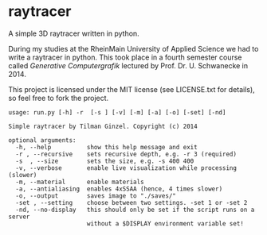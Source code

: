 # raytracer
A simple 3D raytracer written in python.

During my studies at the RheinMain University of Applied Science we had to write a raytracer in python.
This took place in a fourth semester course called *Generative Computergrafik* lectured by Prof. Dr. U. Schwanecke in 2014.

This project is licensed under the MIT license (see LICENSE.txt for details), so feel free to fork the project.

```
usage: run.py [-h] -r  [-s ] [-v] [-m] [-a] [-o] [-set] [-nd]

Simple raytracer by Tilman Ginzel. Copyright (c) 2014

optional arguments:
  -h, --help          show this help message and exit
  -r , --recursive    sets recursive depth, e.g. -r 3 (required)
  -s  , --size        sets the size, e.g. -s 400 400
  -v, --verbose       enable live visualization while processing (slower)
  -m, --material      enable materials
  -a, --antialiasing  enables 4xSSAA (hence, 4 times slower)
  -o, --output        saves image to "./saves/"
  -set , --setting    choose between two settings. -set 1 or -set 2
  -nd, --no-display   this should only be set if the script runs on a server
                      without a $DISPLAY environment variable set!
```
